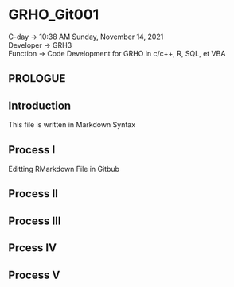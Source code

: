 
# GRHO_Git001 
C-day -> 10:38 AM Sunday, November 14, 2021  
Developer -> GRH3  
Function -> Code Development for GRHO in c/c++, R, SQL, et VBA

## PROLOGUE
## Introduction  

This file is written in Markdown Syntax
## Process I  
Editting RMarkdown File in Gitbub
## Process II
## Process III
## Prcess IV
## Process V

